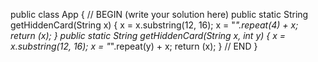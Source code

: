 public class App {
    // BEGIN (write your solution here)
    public static String getHiddenCard(String x) {
        x = x.substring(12, 16);
        x = "*".repeat(4) + x;
        return (x);
    }
    public static String getHiddenCard(String x, int y) {
        x = x.substring(12, 16);
        x = "*".repeat(y) + x;
        return (x);
    }
    // END
}
